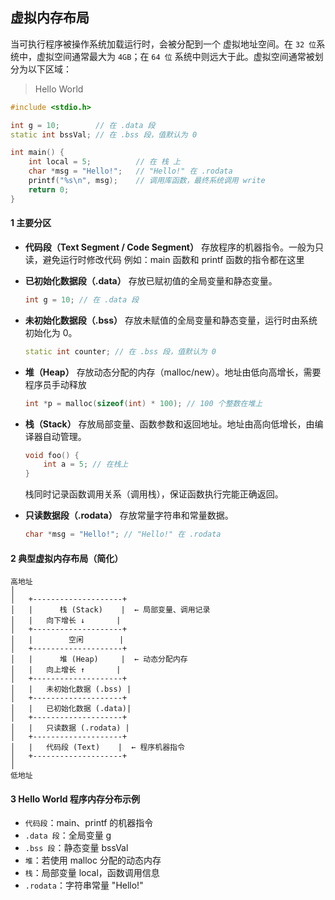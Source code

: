 
## 虚拟内存布局

当可执行程序被操作系统加载运行时，会被分配到一个 虚拟地址空间。在 `32 位`系统中，虚拟空间通常最大为 `4GB`；在 `64 位` 系统中则远大于此。虚拟空间通常被划分为以下区域：

>Hello World
```cpp
#include <stdio.h>

int g = 10;        // 在 .data 段
static int bssVal; // 在 .bss 段，值默认为 0

int main() {
    int local = 5;          // 在 栈 上
    char *msg = "Hello!";   // "Hello!" 在 .rodata
    printf("%s\n", msg);    // 调用库函数，最终系统调用 write
    return 0;
}
```

#### 1 主要分区
- **代码段（Text Segment / Code Segment）**
存放程序的机器指令。一般为只读，避免运行时修改代码
例如：main 函数和 printf 函数的指令都在这里

- **已初始化数据段（.data）**
存放已赋初值的全局变量和静态变量。
    ```cpp
    int g = 10; // 在 .data 段
    ```

- **未初始化数据段（.bss）**
存放未赋值的全局变量和静态变量，运行时由系统初始化为 0。
    ```cpp
    static int counter; // 在 .bss 段，值默认为 0
    ```

- **堆（Heap）**
存放动态分配的内存（malloc/new）。地址由低向高增长，需要程序员手动释放
    ```cpp
    int *p = malloc(sizeof(int) * 100); // 100 个整数在堆上
    ```

- **栈（Stack）**
存放局部变量、函数参数和返回地址。地址由高向低增长，由编译器自动管理。
    ```cpp
    void foo() {
        int a = 5; // 在栈上
    }
    ```

    栈同时记录函数调用关系（调用栈），保证函数执行完能正确返回。

- **只读数据段（.rodata）**
存放常量字符串和常量数据。
    ```cpp
    char *msg = "Hello!"; // "Hello!" 在 .rodata
    ```

#### 2 典型虚拟内存布局（简化）
```
高地址
│
│   +--------------------+
│   |      栈 (Stack)    |  ← 局部变量、调用记录
│   |   向下增长 ↓       |
│   +--------------------+
│   |        空闲        |
│   +--------------------+
│   |      堆 (Heap)     |  ← 动态分配内存
│   |   向上增长 ↑       |
│   +--------------------+
│   |   未初始化数据 (.bss) |
│   +--------------------+
│   |   已初始化数据 (.data)|
│   +--------------------+
│   |   只读数据 (.rodata) |
│   +--------------------+
│   |   代码段 (Text)    |  ← 程序机器指令
│   +--------------------+
│
低地址
```

#### 3 Hello World 程序内存分布示例
- `代码段`：main、printf 的机器指令
- `.data 段`：全局变量 g
- `.bss 段`：静态变量 bssVal
- `堆`：若使用 malloc 分配的动态内存
- `栈`：局部变量 local，函数调用信息
- `.rodata`：字符串常量 "Hello!"



